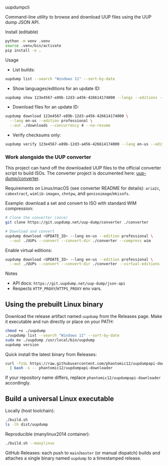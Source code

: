 uupdumpcli

Command-line utility to browse and download UUP files using the UUP dump JSON API.

Install (editable)

```bash
python -m venv .venv
source .venv/bin/activate
pip install -e .
```

Usage

- List builds:

```bash
uupdump list --search "Windows 11" --sort-by-date
```

- Show languages/editions for an update ID:

```bash
uupdump show 123e4567-e89b-12d3-a456-426614174000 --langs --editions --lang en-us
```

- Download files for an update ID:

```bash
uupdump download 123e4567-e89b-12d3-a456-426614174000 \
  --lang en-us --edition professional \
  --out ./downloads --concurrency 4 --no-resume
```

- Verify checksums only:

```bash
uupdump verify 123e4567-e89b-12d3-a456-426614174000 --lang en-us --edition professional --path ./downloads
```

### Work alongside the UUP converter

This project can hand off the downloaded UUP files to the official converter script to build ISOs. The converter project is documented here: [uup-dump/converter](https://git.uupdump.net/uup-dump/converter).

Requirements on Linux/macOS (see converter README for details): `aria2c`, `cabextract`, `wimlib-imagex`, `chntpw`, and `genisoimage`/`mkisofs`.

Example: download a set and convert to ISO with standard WIM compression:

```bash
# Clone the converter (once)
git clone https://git.uupdump.net/uup-dump/converter ./converter

# Download and convert
uupdump download <UPDATE_ID> --lang en-us --edition professional \
  --out ./UUPs --convert --convert-dir ./converter --compress wim
```

Enable virtual editions:

```bash
uupdump download <UPDATE_ID> --lang en-us --edition professional \
  --out ./UUPs --convert --convert-dir ./converter --virtual-editions
```

Notes

- API docs: `https://git.uupdump.net/uup-dump/json-api`
- Respects `HTTP_PROXY`/`HTTPS_PROXY` env vars.

## Using the prebuilt Linux binary

Download the release artifact named `uupdump` from the Releases page. Make it executable and run directly or place on your PATH:

```bash
chmod +x ./uupdump
./uupdump list --search "Windows 11" --sort-by-date
sudo mv ./uupdump /usr/local/bin/uupdump
uupdump version
```

Quick install the latest binary from Releases:

```bash
curl -fsSL https://raw.githubusercontent.com/phantomic12/uupdumpapi-downloader/main/scripts/install-latest.sh \
  | bash -s -- phantomic12/uupdumpapi-downloader
```
If your repository name differs, replace `phantomic12/uupdumpapi-downloader` accordingly.

## Build a universal Linux executable

Locally (host toolchain):

```bash
./build.sh
ls -lh dist/uupdump
```

Reproducible (manylinux2014 container):

```bash
./build.sh --manylinux
```

GitHub Releases: each push to `main`/`master` (or manual dispatch) builds and attaches a single binary named `uupdump` to a timestamped release.


